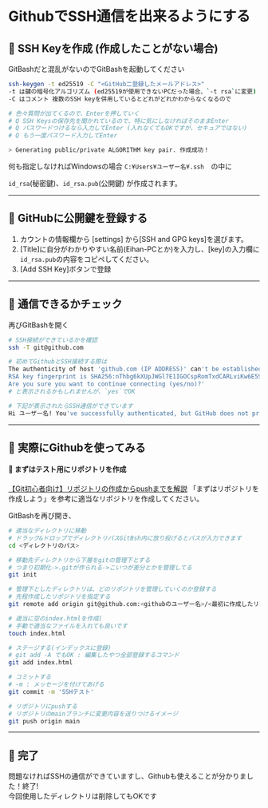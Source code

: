 # GithubでSSH通信を出来るようにする

## 🚀 SSH Keyを作成 (作成したことがない場合)
GitBashだと混乱がないのでGitBashを起動してください
```bash
ssh-keygen -t ed25519 -C "<GitHub二登録したメールアドレス>"
-t は鍵の暗号化アルゴリズム (ed25519が使用できないPCだった場合、`-t rsa`に変更)
-C はコメント 複数のSSH keyを併用しているとどれがどれかわからなくなるので

# 色々質問が出てくるので、Enterを押していく
# Q SSH Keysの保存先を聞かれているので、特に気にしなければそのままEnter
# Q パスワードつけるなら入力してEnter (入れなくてもOKですが、セキュアではない)
# Q もう一度パスワード入力してEnter

> Generating public/private ALGORITHM key pair. 作成成功！
```

何も指定しなければWindowsの場合
`C:¥Users¥ユーザー名¥.ssh`　の中に

`id_rsa`(秘密鍵)、`id_rsa.pub`(公開鍵)
が作成されます。

---  

## 🚀 GitHubに公開鍵を登録する
1. カウントの情報欄から [settings] から[SSH and GPG keys]を選びます。  
2. [Title]に自分がわかりやすい名前(Eihan-PCとか)を入力し、[key]の入力欄に`id_rsa.pub`の内容をコピペしてください。  
3. [Add SSH Key]ボタンで登録

---  

## 🚀 通信できるかチェック
再びGitBashを開く
```bash
# SSH接続ができているかを確認
ssh -T git@github.com

# 初めてGithubとSSH接続する際は
The authenticity of host 'github.com (IP ADDRESS)' can't be established.
RSA key fingerprint is SHA256:nThbg6kXUpJWGl7E1IGOCspRomTxdCARLviKw6E5SY8.
Are you sure you want to continue connecting (yes/no)?'
# と表示されるかもしれませんが、`yes`でOK

# 下記が表示されたらSSH通信ができています
Hi ユーザー名! You've successfully authenticated, but GitHub does not provide shell access.

```
---

## 🚀 実際にGithubを使ってみる
#### 👀 まずはテスト用にリポジトリを作成
[【Git初心者向け】リポジトリの作成からpushまでを解説](https://www.sejuku.net/blog/70775)
「まずはリポジトリを作成しよう」を参考に適当なリポジトリを作成してください。

GitBashを再び開き、
```bash
# 適当なディレクトリに移動
# ドラック&ドロップでディレクトリパスGitBsh内に放り投げるとパスが入力できます
cd <ディレクトリのパス> 

# 移動先ディレクトリから下層をgitの管理下とする
# つまり初期化->.gitが作られる->こいつが差分とかを管理してる
git init

# 管理下としたディレクトリは、どのリポジトリを管理していくのか登録する
# 先程作成したリポジトリを指定する
git remote add origin git@github.com:<githubのユーザー名>/<最初に作成したリポジトリの名前>.git

# 適当に空のindex.htmlを作成(
# 手動で適当なファイルを入れても良いです
touch index.html

# ステージする(インデックスに登録) 
# git add -A でもOK : 編集したやつ全部登録するコマンド
git add index.html

# コミットする
# -m : メッセージを付けてあげる
git commit -m 'SSHテスト'

# リポジトリにpushする
# リポジトリのmainブランチに変更内容を送りつけるイメージ
git push origin main
```

---  

## 🚀 完了
問題なければSSHの通信ができていますし、Githubも使えることが分かりました！終了!  
今回使用したディレクトリは削除してもOKです
